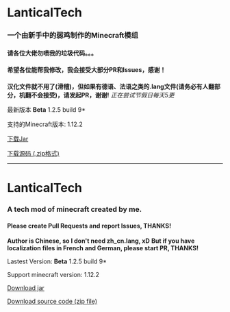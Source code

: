 # LanticalTech
### 一个由新手中的弱鸡制作的Minecraft模组
#### 请各位大佬勿喷我的垃圾代码。。。
#### 希望各位能帮我修改，我会接受大部分PR和Issues，感谢！
**汉化文件就不用了(滑稽)，但如果有德语、法语之类的.lang文件(请务必有人翻部分，机翻不会接受)，请发起PR，谢谢!**
*正在尝试节假日每天5更*

最新版本 **Beta** 1.2.5 build 9*

支持的Minecraft版本: 1.12.2

[下载Jar](https://raw.githubusercontent.com/NyasRoryo/LanticalTech/master/LanticalTech-lastest.jar)

[下载源码 (.zip格式)](https://raw.githubusercontent.com/NyasRoryo/LanticalTech/master/src.zip)

-------------------------------------------------------------------

# LanticalTech
### A tech mod of minecraft created by me.
#### Please create Pull Requests and report Issues, THANKS!
**Author is Chinese, so I don't need zh_cn.lang, xD**
**But if you have localization files in French and German, please start PR, THANKS!**

Lastest Version: **Beta** 1.2.5 build 9*

Support minecraft version: 1.12.2

[Download jar](https://raw.githubusercontent.com/NyasRoryo/LanticalTech/master/LanticalTech-lastest.jar)

[Download source code (zip file)](https://raw.githubusercontent.com/NyasRoryo/LanticalTech/master/src.zip)
